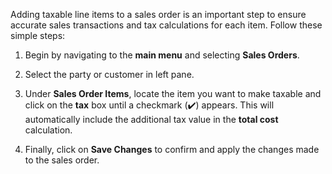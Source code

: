 Adding taxable line items to a sales order is an important step to ensure accurate sales transactions and tax calculations for each item. Follow these simple steps:

1. Begin by navigating to the **main menu** and selecting **Sales Orders**.

2. Select the party or customer in left pane. 

3. Under **Sales Order Items**, locate the item you want to make taxable and click on the **tax** box until a checkmark (✔️) appears. This will automatically include the additional tax value in the **total cost** calculation.

4. Finally, click on **Save Changes** to confirm and apply the changes made to the sales order.


